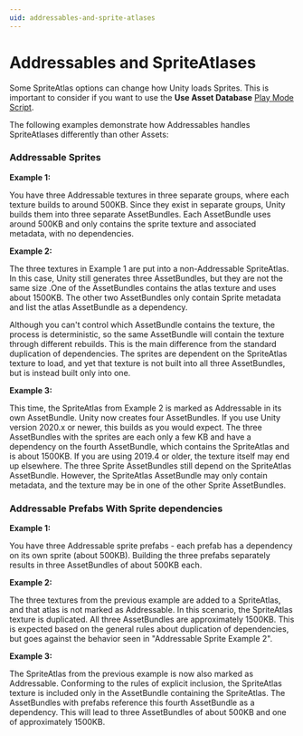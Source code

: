 ```yaml
---
uid: addressables-and-sprite-atlases
---
```


# Addressables and SpriteAtlases

Some SpriteAtlas options can change how Unity loads Sprites. This is important to consider if you want to use the **Use Asset Database** [Play Mode Script].

The following examples demonstrate how Addressables handles SpriteAtlases differently than other Assets:

### Addressable Sprites 

__Example 1:__


You have three Addressable textures in three separate groups, where each texture builds to around 500KB. Since they exist in separate groups, Unity builds them into three separate AssetBundles. Each AssetBundle uses around 500KB and only contains the sprite texture and associated metadata, with no dependencies.

__Example 2:__

The three textures in Example 1 are put into a non-Addressable SpriteAtlas. In this case, Unity still generates three AssetBundles, but they are not the same size .One of the AssetBundles contains the atlas texture and uses about 1500KB. The other two AssetBundles only contain Sprite metadata and list the atlas AssetBundle as a dependency. 

Although you can't control which AssetBundle contains the texture, the process is deterministic, so the same AssetBundle will contain the texture through different rebuilds. This is the main difference from the standard duplication of dependencies. The sprites are dependent on the SpriteAtlas texture to load, and yet that texture is not built into all three AssetBundles, but is instead built only into one.

__Example 3:__

This time, the SpriteAtlas from Example 2 is marked as Addressable in its own AssetBundle. Unity now creates four AssetBundles. If you use Unity version 2020.x or newer, this builds as you would expect. The three AssetBundles with the sprites are each only a few KB and have a dependency on the fourth AssetBundle, which contains the SpriteAtlas and is about 1500KB. If you are using 2019.4 or older, the texture itself may end up elsewhere. The three Sprite AssetBundles still depend on the SpriteAtlas AssetBundle. However, the SpriteAtlas AssetBundle may only contain metadata, and the texture may be in one of the other Sprite AssetBundles.

### Addressable Prefabs With Sprite dependencies 

__Example 1:__

You have three Addressable sprite prefabs - each prefab has a dependency on its own sprite (about 500KB). Building the three prefabs separately results in three AssetBundles of about 500KB each.

__Example 2:__

The three textures from the previous example are added to a SpriteAtlas, and that atlas is not marked as Addressable. In this scenario, the SpriteAtlas texture is duplicated. All three AssetBundles are approximately 1500KB. This is expected based on the general rules about duplication of dependencies, but goes against the behavior seen in "Addressable Sprite Example 2".

__Example 3:__

The SpriteAtlas from the previous example is now also marked as Addressable. Conforming to the rules of explicit inclusion, the SpriteAtlas texture is included only in the AssetBundle containing the SpriteAtlas. The AssetBundles with prefabs reference this fourth AssetBundle as a dependency. This will lead to three AssetBundles of about 500KB and one of approximately 1500KB.

[AssetBundle dependencies manual page]: xref:AssetBundles-Dependencies
[Builds]: xref:addressables-builds
[Bundle Layout Preview]: xref:addressables-analyze-tool#unfixable-rules
[Build Layout Report]: xref:addressables-build-layout-report
[Check Duplicate Bundle Dependencies]: xref:addressables-analyze-tool#fixable-rules
[content build]: xref:addressables-builds
[Include In Build]: https://docs.unity3d.com/Manual/SpriteAtlasDistribution.html#Dontinclbuild
[Graphics Settings]: xref:class-GraphicsSettings
[Memory implications of loading AssetBundle dependencies]: xref:addressables-memory-management#memory-implications-of-loading-assetbundle-dependencies
[Mixed Lights]: xref:LightMode-Mixed
[Play Mode Script]: xref:addressables-groups-window#play-mode-scripts
[Sprite Packer Mode]: https://docs.unity3d.com/Manual/SpritePackerModes.html
[strips shaders variants]: xref:shader-variant-stripping
[Quality Settings]: xref:class-QualitySettings

